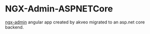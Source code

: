 # NGX-Admin-ASPNETCore

[ngx-admin](https://github.com/akveo/ngx-admin) angular app created by akveo migrated to an asp.net core backend.